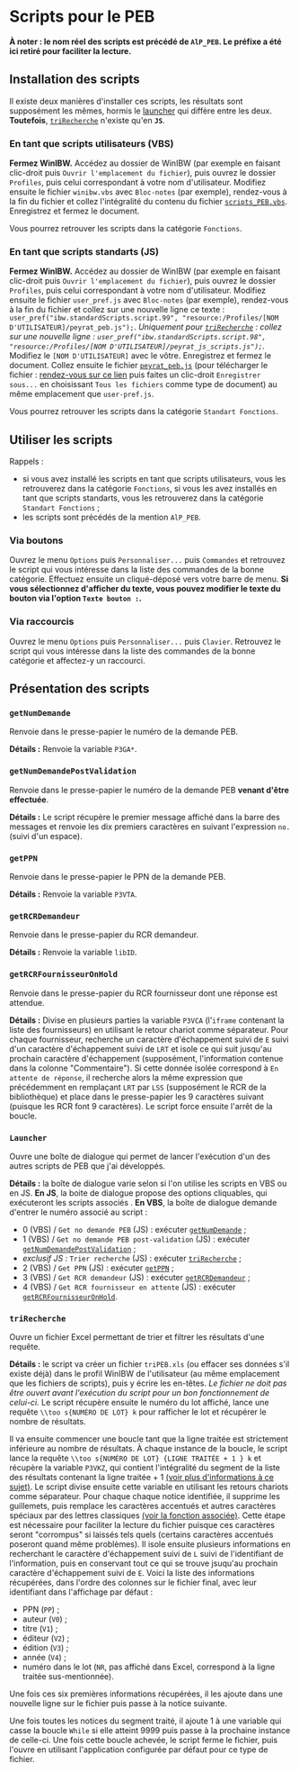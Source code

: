 # Scripts pour le PEB

__À noter : le nom réel des scripts est précédé de `AlP_PEB`. Le préfixe a été ici retiré pour faciliter la lecture.__

## Installation des scripts

Il existe deux manières d'installer ces scripts, les résultats sont supposément les mêmes, hormis le [launcher](#launcher) qui diffère entre les deux.
__Toutefois__, [`triRecherche`](#trirecherche) n'existe qu'en __`JS`__.


### En tant que scripts utilisateurs (VBS)

__Fermez WinIBW.__
Accédez au dossier de WinIBW (par exemple en faisant clic-droit puis `Ouvrir l'emplacement du fichier`), puis ouvrez le dossier `Profiles`, puis celui correspondant à votre nom d'utilisateur.
Modifiez ensuite le fichier `winibw.vbs` avec `Bloc-notes` (par exemple), rendez-vous à la fin du fichier et collez l'intégralité du contenu du fichier [`scripts_PEB.vbs`](https://github.com/Alban-Peyrat/Scripts-WinIBW/blob/main/scripts_PEB.vbs).
Enregistrez et fermez le document.

Vous pourrez retrouver les scripts dans la catégorie `Fonctions`.

### En tant que scripts standarts (JS)

__Fermez WinIBW.__
Accédez au dossier de WinIBW (par exemple en faisant clic-droit puis `Ouvrir l'emplacement du fichier`), puis ouvrez le dossier `Profiles`, puis celui correspondant à votre nom d'utilisateur.
Modifiez ensuite le fichier `user_pref.js` avec `Bloc-notes` (par exemple), rendez-vous à la fin du fichier et collez sur une nouvelle ligne ce texte : `user_pref("ibw.standardScripts.script.99", "resource:/Profiles/[NOM D'UTILISATEUR]/peyrat_peb.js");`.
_Uniquement pour [`triRecherche`](#trirecherche) : collez sur une nouvelle ligne : `user_pref("ibw.standardScripts.script.98", "resource:/Profiles/[NOM D'UTILISATEUR]/peyrat_js_scripts.js");`._
Modifiez le `[NOM D'UTILISATEUR]` avec le vôtre.
Enregistrez et fermez le document.
Collez ensuite le fichier [`peyrat_peb.js`](https://github.com/Alban-Peyrat/Scripts-WinIBW/blob/main/peyrat_peb.js) (pour télécharger le fichier : [rendez-vous sur ce lien](https://raw.githubusercontent.com/Alban-Peyrat/Scripts-WinIBW/main/peyrat_peb.js) puis faites un clic-droit `Enregistrer sous...` en choisissant `Tous les fichiers` comme type de document) au même emplacement que `user-pref.js`.

Vous pourrez retrouver les scripts dans la catégorie `Standart Fonctions`.

## Utiliser les scripts

Rappels :
* si vous avez installé les scripts en tant que scripts utilisateurs, vous les retrouverez dans la catégorie `Fonctions`, si vous les avez installés en tant que scripts standarts, vous les retrouverez dans la catégorie `Standart Fonctions` ;
* les scripts sont précédés de la mention `AlP_PEB`.


### Via boutons

Ouvrez le menu `Options` puis `Personnaliser...` puis `Commandes` et retrouvez le script qui vous intéresse dans la liste des commandes de la bonne catégorie.
Effectuez ensuite un cliqué-déposé vers votre barre de menu.
__Si vous sélectionnez d'afficher du texte, vous pouvez modifier le texte du bouton via l'option `Texte bouton :`.__

### Via raccourcis

Ouvrez le menu `Options` puis `Personnaliser...` puis `Clavier`.
Retrouvez le script qui vous intéresse dans la liste des commandes de la bonne catégorie et affectez-y un raccourci.

## Présentation des scripts

### `getNumDemande`

Renvoie dans le presse-papier le numéro de la demande PEB.

__Détails :__ Renvoie la variable `P3GA*`.

### `getNumDemandePostValidation`

Renvoie dans le presse-papier le numéro de la demande PEB __venant d'être effectuée__.

__Détails :__ Le script récupère le premier message affiché dans la barre des messages et renvoie les dix premiers caractères en suivant l'expression `no.` (suivi d'un espace).

### `getPPN`

Renvoie dans le presse-papier le PPN de la demande PEB.

__Détails :__ Renvoie la variable `P3VTA`.

### `getRCRDemandeur`

Renvoie dans le presse-papier du RCR demandeur.

__Détails :__ Renvoie la variable `libID`.

### `getRCRFournisseurOnHold`

Renvoie dans le presse-papier du RCR fournisseur dont une réponse est attendue.

__Détails :__ Divise en plusieurs parties la variable `P3VCA` (l'`iframe` contenant la liste des fournisseurs) en utilisant le retour chariot comme séparateur.
Pour chaque fournisseur, recherche un caractère d'échappement suivi de `E` suivi d'un caractère d'échappement suivi de `LRT` et isole ce qui suit jusqu'au prochain caractère d'échappement (supposément, l'information contenue dans la colonne "Commentaire").
Si cette donnée isolée correspond à `En attente de réponse`, il recherche alors la même expression que précédemment en remplaçant `LRT` par `LSS` (supposément le RCR de la bibliothèque) et place dans le presse-papier les 9 caractères suivant (puisque les RCR font 9 caractères).
Le script force ensuite l'arrêt de la boucle.

### `Launcher`

Ouvre une boîte de dialogue qui permet de lancer l'exécution d'un des autres scripts de PEB que j'ai développés.

__Détails :__ la boîte de dialogue varie selon si l'on utilise les scripts en VBS ou en JS. __En JS__, la boite de dialogue propose des options cliquables, qui exécuteront les scripts associés . __En VBS__, la boîte de dialogue demande d'entrer le numéro associé au script :
  * 0 (VBS) / `Get no demande PEB` (JS) : exécuter [`getNumDemande`](#getnumdemande) ;
  * 1 (VBS) / `Get no demande PEB post-validation` (JS) : exécuter [`getNumDemandePostValidation`](#getnumdemandepostvalidation) ;
  * _exclusif JS :_ `Trier recherche` (JS) : exécuter [`triRecherche`](#trirecherche) ;
  * 2 (VBS) / `Get PPN` (JS) : exécuter [`getPPN`](#getppn) ;
  * 3 (VBS) / `Get RCR demandeur` (JS) : exécuter [`getRCRDemandeur`](#getrcrdemandeur) ;
  * 4 (VBS) / `Get RCR fournisseur en attente` (JS) : exécuter [`getRCRFournisseurOnHold`](#getrcrfournisseuronhold).

### `triRecherche`

Ouvre un fichier Excel permettant de trier et filtrer les résultats d'une requête.

__Détails :__ le script va créer un fichier `triPEB.xls` (ou effacer ses données s'il existe déjà) dans le profil WinIBW de l'utilisateur (au même emplacement que les fichiers de scripts), puis y écrire les en-têtes.
_Le fichier ne doit pas être ouvert avant l'exécution du script pour un bon fonctionnement de celui-ci._
Le script récupère ensuite le numéro du lot affiché, lance une requête `\\too s{NUMÉRO DE LOT} k` pour rafficher le lot et récupérer le nombre de résultats.

Il va ensuite commencer une boucle tant que la ligne traitée est strictement inférieure au nombre de résultats.
À chaque instance de la boucle, le script lance la requête `\\too s{NUMÉRO DE LOT} {LIGNE TRAITÉE + 1 } k` et récupère la variable `P3VKZ`, qui contient l'intégralité du segment de la liste des résultats contenant la ligne traitée + 1 [(voir plus d'informations à ce sujet)](./etude_fonctionement_WinIBW.md).
Le script divise ensuite cette variable en utilisant les retours chariots comme séparateur.
Pour chaque chaque notice identifiée, il supprime les guillemets, puis remplace les caractères accentués et autres caractères spéciaux par des lettres classiques [(voir la fonction associée)](./).
Cette étape est nécessaire pour faciliter la lecture du fichier puisque ces caractères seront "corrompus" si laissés tels quels (certains caractères accentués poseront quand même problèmes).
Il isole ensuite plusieurs informations en recherchant le caractère d'échappement suivi de `L` suivi de l'identifiant de l'information, puis en conservant tout ce qui se trouve jsuqu'au prochain caractère d'échappement suivi de `E`.
Voici la liste des informations récupérées, dans l'ordre des colonnes sur le fichier final, avec leur identifiant dans l'affichage par défaut :
* PPN (`PP`) ;
* auteur (`V0`) ;
* titre (`V1`) ;
* éditeur (`V2`) ;
* édition (`V3`) ;
* année (`V4`) ;
* numéro dans le lot (`NR`, pas affiché dans Excel, correspond à la ligne traitée sus-mentionnée).

Une fois ces six premières informations récupérées, il les ajoute dans une nouvelle ligne sur le fichier puis passe à la notice suivante.

Une fois toutes les notices du segment traité, il ajoute 1 à une variable qui casse la boucle `While` si elle atteint 9999 puis passe à la prochaine instance de celle-ci.
Une fois cette boucle achevée, le script ferme le fichier, puis l'ouvre en utilisant l'application configurée par défaut pour ce type de fichier.
